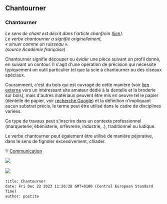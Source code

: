 ## Chantourner
### Chantourner
 _Le sens de chant est décrit dans l'article chanfrein ([lien](chanfrein.html#chant)).  
Le verbe chantourner a signifié originellement,  
« sinuer comme un ruisseau ».  
(source Académie française)_

Chantourner signifie découper ou évider une pièce suivant un profil donné, en suivant un contour. Il s'agit d'une opération de précision qui nécessite typiquement un outil particulier tel que la scie à chantourner ou des ciseaux spéciaux.

Couramment, c'est du bois qui est ouvragé de cette manière (voir [lien externe](http://depienne.club.fr/scies_a_chantourner_693.htm#scie_gene_materiel) vers un intéressant site amateur dédié à la dentelle et la broderie sur bois), mais d'autres matériaux peuvent être mis en oeuvre tel le papier (dentelle de papier, voir [recherche Google](http://www.google.fr/search?hl=fr&q=%22dentelle+de+papier%22&meta=)) et la définition n'impliquant aucun substrat précis, le terme peut être utilisé dans le cadre de disciplines variées.

Ce type de travaux peut s'inscrire dans un contexte professionnel (marqueterie, ébénisterie, orfèvrerie, industrie, .), traditionnel ou ludique.

Le verbe chantourner peut également être utilisé de manière péjorative, dans le sens de fignoler excessivement, chiader.



![](images/flechebas.gif) [Communication](http://www.artrealite.com/annonceurs.htm) 

[![](https://cbonvin.fr/sites/regie.artrealite.com/visuels/campagne1.png)](index-2.html#20131014)

![](https://cbonvin.fr/sites/regie.artrealite.com/visuels/campagne2.png)
```
title: Chantourner
date: Fri Dec 22 2023 11:26:28 GMT+0100 (Central European Standard Time)
author: postite
```

